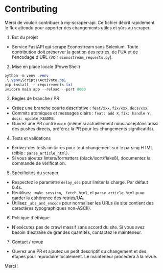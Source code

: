 # Contributing

Merci de vouloir contribuer à my-scraper-api. Ce fichier décrit rapidement le flux attendu pour apporter des changements utiles et sûrs au scraper.

1) But du projet
- Service FastAPI qui scrape Econostream sans Selenium. Toute contribution doit préserver la gestion des retries, de l'UA et de l'encodage d'URL (voir `econostream_requests.py`).

2) Mise en place locale (PowerShell)

```powershell
python -m venv .venv
.\.venv\Scripts\Activate.ps1
pip install -r requirements.txt
uvicorn main:app --reload --port 8000
```

3) Règles de branche / PR
- Créez une branche courte descriptive : `feat/xxx`, `fix/xxx`, `docs/xxx`.
- Commits atomiques et messages clairs : `feat: add X`, `fix: handle Y`, `docs: update README`.
- Ouvrez une PR contre `main` (même si actuellement nous acceptons aussi des pushes directs, préférez la PR pour les changements significatifs).

4) Tests et validations
- Écrivez des tests unitaires pour tout changement sur le parsing HTML (cible : `parse_article_html`).
- Si vous ajoutez linters/formatters (black/isort/flake8), documentez la commande de vérification.

5) Spécificités du scraper
- Respectez le paramètre `delay_sec` pour limiter la charge. Par défaut 0.4s.
- Réutilisez `_make_session`, `_fetch_html`, et `parse_article_html` pour garder la cohérence des retries/UA.
- Utilisez `_abs_and_encode` pour normaliser les URLs (le site contient des caractères typographiques non-ASCII).

6) Politique d'éthique
- N'exécutez pas de crawl massif sans accord du site. Si vous avez besoin d'extraire de grandes quantités, contactez le mainteneur.

7) Contact / revue
- Ouvrez une PR et ajoutez un petit descriptif du changement et des étapes pour reproduire localement. Le mainteneur procédera à la revue.

Merci !
